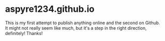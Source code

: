 # aspyre1234.github.io 
This is my first attempt to publish anything online and the second on Github. It might not really seem like much, but it's a step in the right direction, definitely! Thanks!
